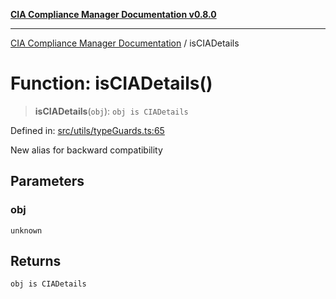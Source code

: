 [**CIA Compliance Manager Documentation v0.8.0**](../README.md)

***

[CIA Compliance Manager Documentation](../globals.md) / isCIADetails

# Function: isCIADetails()

> **isCIADetails**(`obj`): `obj is CIADetails`

Defined in: [src/utils/typeGuards.ts:65](https://github.com/Hack23/cia-compliance-manager/blob/fa2f95f029cdcd192b3882a37d0d34753edcd349/src/utils/typeGuards.ts#L65)

New alias for backward compatibility

## Parameters

### obj

`unknown`

## Returns

`obj is CIADetails`
